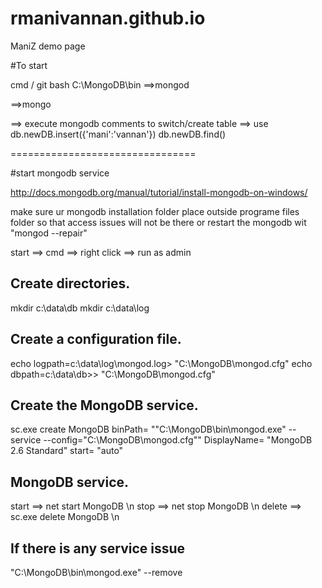 rmanivannan.github.io
=====================

ManiZ demo page


#To start

cmd / git bash
C:\MongoDB\bin
==>mongod

==>mongo

==> execute mongodb comments
to switch/create table ==> use <db name>
db.newDB.insert({'mani':'vannan'})
db.newDB.find()

================================

#start mongodb service

http://docs.mongodb.org/manual/tutorial/install-mongodb-on-windows/

make sure ur mongodb installation folder place outside programe files folder so that access issues will not be there or restart the mongodb wit "mongod --repair"

start ==> cmd ==> right click ==> run as admin

Create directories.
------------------
mkdir c:\data\db
mkdir c:\data\log

Create a configuration file.
----------------------------
echo logpath=c:\data\log\mongod.log> "C:\MongoDB\mongod.cfg"
echo dbpath=c:\data\db>> "C:\MongoDB\mongod.cfg"

Create the MongoDB service.
---------------------------
sc.exe create MongoDB binPath= "\"C:\MongoDB\bin\mongod.exe\" --service --config=\"C:\MongoDB\mongod.cfg\"" DisplayName= "MongoDB 2.6 Standard" start= "auto"


MongoDB service.
--------------------------
start  ==> net start MongoDB \n
stop   ==> net stop MongoDB \n
delete ==> sc.exe delete MongoDB \n


If there is any service issue 
---------------------------------
"C:\MongoDB\bin\mongod.exe" --remove


